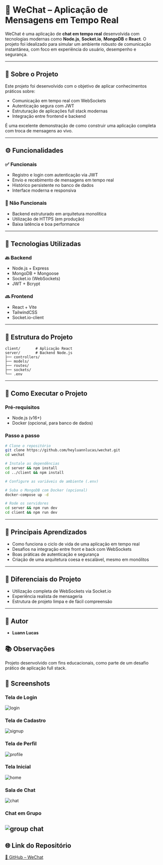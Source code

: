 # 💬 WeChat – Aplicação de Mensagens em Tempo Real

WeChat é uma aplicação de **chat em tempo real** desenvolvida com tecnologias modernas como **Node.js**, **Socket.io**, **MongoDB** e **React**. O projeto foi idealizado para simular um ambiente robusto de comunicação instantânea, com foco em experiência do usuário, desempenho e segurança.

---

## 🚀 Sobre o Projeto

Este projeto foi desenvolvido com o objetivo de aplicar conhecimentos práticos sobre:

- Comunicação em tempo real com WebSockets
- Autenticação segura com JWT
- Estruturação de aplicações full stack modernas
- Integração entre frontend e backend

É uma excelente demonstração de como construir uma aplicação completa com troca de mensagens ao vivo.

---

## ⚙️ Funcionalidades

### ✅ Funcionais
- Registro e login com autenticação via JWT
- Envio e recebimento de mensagens em tempo real
- Histórico persistente no banco de dados
- Interface moderna e responsiva

### 📐 Não Funcionais
- Backend estruturado em arquitetura monolítica
- Utilização de HTTPS (em produção)
- Baixa latência e boa performance
---

## 🧪 Tecnologias Utilizadas

### 🔙 Backend
- Node.js + Express
- MongoDB + Mongoose
- Socket.io (WebSockets)
- JWT + Bcrypt

### 🔜 Frontend
- React + Vite
- TailwindCSS
- Socket.io-client

---

## 🧱 Estrutura do Projeto

```
client/       # Aplicação React
server/       # Backend Node.js
├── controllers/
├── models/
├── routes/
├── sockets/
└── .env
```

---

## 🧭 Como Executar o Projeto

### Pré-requisitos
- Node.js (v16+)
- Docker (opcional, para banco de dados)

### Passo a passo

```bash
# Clone o repositório
git clone https://github.com/heyluannlucas/wechat.git
cd wechat

# Instale as dependências
cd server && npm install
cd ../client && npm install

# Configure as variáveis de ambiente (.env)

# Suba o MongoDB com Docker (opcional)
docker-compose up -d

# Rode os servidores
cd server && npm run dev
cd client && npm run dev
```

---

## 🧠 Principais Aprendizados

- Como funciona o ciclo de vida de uma aplicação em tempo real
- Desafios na integração entre front e back com WebSockets
- Boas práticas de autenticação e segurança
- Criação de uma arquitetura coesa e escalável, mesmo em monólitos

---

## 📌 Diferenciais do Projeto

- Utilização completa de WebSockets via Socket.io
- Experiência realista de mensageria
- Estrutura de projeto limpa e de fácil compreensão
---

## 👥 Autor

- **Luann Lucas**


## 📚 Observações

Projeto desenvolvido com fins educacionais, como parte de um desafio prático de aplicação full stack.

## 📸 Screenshots

### Tela de Login
![login](assets/login.png)

### Tela de Cadastro
![signup](assets/signup.png)

### Tela de Perfil
![profile](assets/profile.png)

### Tela Inicial
![home](assets/home.png)

### Sala de Chat
![chat](assets/chat.jpg)

### Chat em Grupo
![group chat](assets/groupchat.jpg)
---

## 🌐 Link do Repositório

[🔗 GitHub – WeChat](https://github.com/heyluannlucas/wechat)
